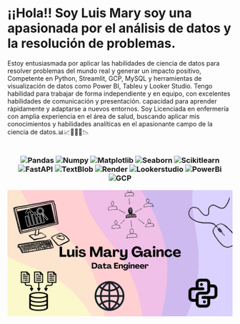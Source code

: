 # ¡¡Hola!! Soy Luis Mary soy una apasionada por el análisis de datos y la resolución de problemas.

Estoy entusiasmada por aplicar las habilidades de ciencia de datos para resolver problemas del mundo real y generar un impacto positivo, Competente en Python, Streamlit, GCP, MySQL y herramientas de visualización de datos como Power BI, Tableu y Looker Studio.
Tengo habilidad para trabajar de forma independiente y en equipo, con excelentes habilidades de comunicación y presentación. capacidad para aprender rápidamente y adaptarse a nuevos entornos.
Soy Licenciada en enfermería con amplia experiencia en el área de salud, buscando aplicar mis conocimientos y habilidades analíticas en el apasionante campo de la ciencia de datos.📊📈👩🏻‍💻📉

# <h3 align=center> ![Pandas](https://img.shields.io/badge/-Pandas-333333?style=flat&logo=pandas) ![Numpy](https://img.shields.io/badge/-Numpy-333333?style=flat&logo=numpy) ![Matplotlib](https://img.shields.io/badge/-Matplotlib-333333?style=flat&logo=matplotlib) ![Seaborn](https://img.shields.io/badge/-Seaborn-333333?style=flat&logo=seaborn) ![Scikitlearn](https://img.shields.io/badge/-Scikitlearn-333333?style=flat&logo=scikitlearn) ![FastAPI](https://img.shields.io/badge/-FastAPI-333333?style=flat&logo=fastapi) ![TextBlob](https://img.shields.io/badge/-TextBlob-333333?style=flat&logo=textblob) ![Render](https://img.shields.io/badge/-Render-333333?style=flat&logo=render) ![Lookerstudio](https://img.shields.io/badge/-Lookerstudio-333333?style=flat&logo=Lokeerstudio) ![PowerBi](https://img.shields.io/badge/-Powerbi-333333?style=flat&logo=Powerbi) ![GCP](https://img.shields.io/badge/-GCP-333333?style=flat&logo=GCP) 

![imagen presen](/Luis%20Mary%20Gaince.jpg)
